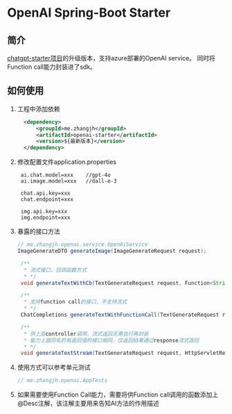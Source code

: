 # OpenAI Spring-Boot Starter

## 简介
[chatgpt-starter项目](https://github.com/zhangjh/chatgpt-starter/blob/master/Readme.md)的升级版本，支持azure部署的OpenAI service。
同时将Function call能力封装进了sdk。

## 如何使用
1. 工程中添加依赖
   ```xml
     <dependency>
         <groupId>me.zhangjh</groupId>
         <artifactId>openai-starter</artifactId>
         <version>${最新版本}</version>
     </dependency>
   ```
2. 修改配置文件application.properties
   ```azure
    ai.chat.model=xxx    //gpt-4o
    ai.image.model=xxx   //dall-e-3

    chat.api.key=xxx
    chat.endpoint=xxx

    img.api.key=xxx
    img.endpoint=xxx
   ```
3. 暴露的接口方法
   ```java
   // me.zhangjh.openai.service.OpenAiService
   ImageGenerateDTO generateImage(ImageGenerateRequest request);

    /**
     * 流式接口，回调函数方式
     * */
    void generateTextWithCb(TextGenerateRequest request, Function<String, Object> cb);

    /**
     * 支持function call的接口，不支持流式
     * */
    ChatCompletions generateTextWithFunctionCall(TextGenerateRequest request) throws Exception;

    /**
     * 供上层controller调用，流式返回无需自行再封装
     * 能力上跟同名的有返回值的接口相同，仅返回结果通过response流式返回
     * */
    void generateTextStream(TextGenerateRequest request, HttpServletResponse response);
   ```
4. 使用方式可以参考单元测试
    ```java
   // me.zhangjh.openai.AppTests 
   ```
5. 如果需要使用Function Call能力，需要将供Function call调用的函数添加上@Desc注解，该注解主要用来告知AI方法的作用描述